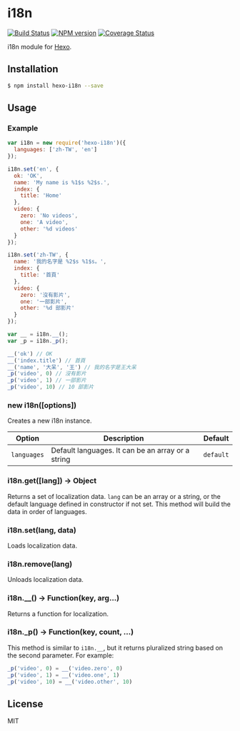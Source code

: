 # i18n

[![Build Status](https://travis-ci.org/hexojs/i18n.svg?branch=master)](https://travis-ci.org/hexojs/i18n)  [![NPM version](https://badge.fury.io/js/hexo-i18n.svg)](http://badge.fury.io/js/hexo-i18n) [![Coverage Status](https://img.shields.io/coveralls/hexojs/i18n.svg)](https://coveralls.io/r/hexojs/i18n?branch=master)

i18n module for [Hexo].

## Installation

``` bash
$ npm install hexo-i18n --save
```

## Usage

### Example

``` js
var i18n = new require('hexo-i18n')({
  languages: ['zh-TW', 'en']
});

i18n.set('en', {
  ok: 'OK',
  name: 'My name is %1$s %2$s.',
  index: {
    title: 'Home'
  },
  video: {
    zero: 'No videos',
    one: 'A video',
    other: '%d videos'
  }
});

i18n.set('zh-TW', {
  name: '我的名字是 %2$s %1$s。',
  index: {
    title: '首頁'
  },
  video: {
    zero: '沒有影片',
    one: '一部影片',
    other: '%d 部影片'
  }
});

var __ = i18n.__();
var _p = i18n._p();

__('ok') // OK
__('index.title') // 首頁
__('name', '大呆', '王') // 我的名字是王大呆
_p('video', 0) // 沒有影片
_p('video', 1) // 一部影片
_p('video', 10) // 10 部影片
```

### new i18n([options])

Creates a new i18n instance.

Option | Description | Default
--- | --- | ---
`languages` | Default languages. It can be an array or a string | `default`

### i18n.get([lang]) → Object

Returns a set of localization data. `lang` can be an array or a string, or the default language defined in constructor if not set. This method will build the data in order of languages.

### i18n.set(lang, data)

Loads localization data.

### i18n.remove(lang)

Unloads localization data.

### i18n.__() → Function(key, arg...)

Returns a function for localization.

### i18n._p() → Function(key, count, ...)

This method is similar to `i18n.__`, but it returns pluralized string based on the second parameter. For example:

``` js
_p('video', 0) = __('video.zero', 0)
_p('video', 1) = __('video.one', 1)
_p('video', 10) = __('video.other', 10)
```

## License

MIT

[Hexo]: http://hexo.io/